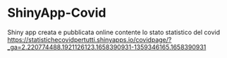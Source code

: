 # ShinyApp-Covid
Shiny app creata e pubblicata online contente lo stato statistico del covid
https://statistichecovidpertutti.shinyapps.io/covidpage/?_ga=2.220774488.1921126123.1658390931-1359346165.1658390931
